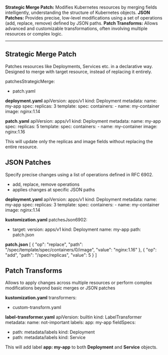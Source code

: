 **Strategic Merge Patch:** Modifies Kubernetes resources by merging fields intelligently, understanding the structure of Kubernetes objects.
**JSON Patches:** Provides precise, low-level modifications using a set of operations (add, replace, remove) defined by JSON paths.
**Patch Transforms:** Allows advanced and customizable transformations, often involving multiple resources or complex logic.

---

## Strategic Merge Patch
Patches resources like Deployments, Services etc. in a declarative way.
Designed to merge with target resource, instead of replacing it entirely.

patchesStrategicMerge:
  - patch.yaml

**deployment.yaml**
apiVersion: apps/v1
kind: Deployment
metadata:
  name: my-app
spec:
  replicas: 3
  template:
    spec:
      containers:
      - name: my-container
        image: nginx:1.14

**patch.yaml**
apiVersion: apps/v1
kind: Deployment
metadata:
  name: my-app
spec:
  replicas: 5
  template:
    spec:
      containers:
      - name: my-container
        image: nginx:1.16

This will update only the replicas and image fields without replacing the entire resource.


## JSON Patches
Specify precise changes using a list of operations defined in RFC 6902.
- add, replace, remove operations
- applies changes at specific JSON paths

**deployment.yaml**
apiVersion: apps/v1
kind: Deployment
metadata:
  name: my-app
spec:
  replicas: 3
  template:
    spec:
      containers:
      - name: my-container
        image: nginx:1.14

**kustomization.yaml**
patchesJson6902:
  - target:
      version: apps/v1
      kind: Deployment
      name: my-app
    path: patch.json

**patch.json**
[
  {
    "op": "replace",
    "path": "/spec/template/spec/containers/0/image",
    "value": "nginx:1.16"
  },
  {
    "op": "add",
    "path": "/spec/replicas",
    "value": 5
  }
]


## Patch Transforms
Allows to apply changes across multiple resources or perform complex modifications beyond basic merges or JSON patches

**kustomization.yaml**
transformers:
  - custom-transform.yaml

**label-transformer.yaml**
apiVersion: builtin
kind: LabelTransformer
metadata:
  name: not-important
labels:
  app: my-app
fieldSpecs:
  - path: metadata/labels
    kind: Deployment
  - path: metadata/labels
    kind: Service

This will add label **app: my-app** to both **Deployment** and **Service** objects.